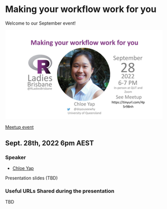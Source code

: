 # Making your workflow work for you

Welcome to our September event!

![R Ladies Brisbane September event poster - Make your workflow work for you](./09_Chloe_Yap_Events_poster.jpg)

[Meetup event](https://tinyurl.com/4p5r98nh)

## Sept. 28th, 2022 6pm AEST

### Speaker

* [Chloe Yap](https://twitter.com/doyouseewhy)

Presentation slides (TBD)


### Useful URLs Shared during the presentation

TBD
